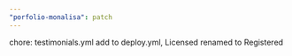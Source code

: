 ```yaml
---
"porfolio-monalisa": patch
---
```


chore: testimonials.yml add to deploy.yml, Licensed renamed to Registered
